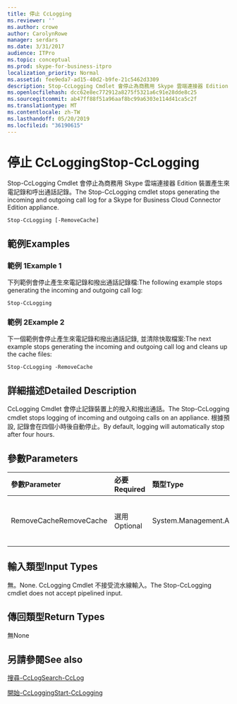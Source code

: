 ```yaml
---
title: 停止 CcLogging
ms.reviewer: ''
ms.author: crowe
author: CarolynRowe
manager: serdars
ms.date: 3/31/2017
audience: ITPro
ms.topic: conceptual
ms.prod: skype-for-business-itpro
localization_priority: Normal
ms.assetid: fee9eda7-ad15-40d2-b9fe-21c5462d3309
description: Stop-CcLogging Cmdlet 會停止為商務用 Skype 雲端連接器 Edition 裝置產生來電記錄和呼出通話記錄。
ms.openlocfilehash: dcc62e8ec772912a8275f5321a6c91e28dde8c25
ms.sourcegitcommit: ab47ff88f51a96aaf8bc99a6303e114d41ca5c2f
ms.translationtype: MT
ms.contentlocale: zh-TW
ms.lasthandoff: 05/20/2019
ms.locfileid: "36190615"
---
```

# <a name="stop-cclogging"></a><span data-ttu-id="8a1a4-103">停止 CcLogging</span><span class="sxs-lookup"><span data-stu-id="8a1a4-103">Stop-CcLogging</span></span>
 
<span data-ttu-id="8a1a4-104">Stop-CcLogging Cmdlet 會停止為商務用 Skype 雲端連接器 Edition 裝置產生來電記錄和呼出通話記錄。</span><span class="sxs-lookup"><span data-stu-id="8a1a4-104">The Stop-CcLogging cmdlet stops generating the incoming and outgoing call log for a Skype for Business Cloud Connector Edition appliance.</span></span>
  
```
Stop-CcLogging [-RemoveCache]
```

## <a name="examples"></a><span data-ttu-id="8a1a4-105">範例</span><span class="sxs-lookup"><span data-stu-id="8a1a4-105">Examples</span></span>
<span data-ttu-id="8a1a4-106"><a name="Examples"> </a></span><span class="sxs-lookup"><span data-stu-id="8a1a4-106"></span></span>

### <a name="example-1"></a><span data-ttu-id="8a1a4-107">範例 1</span><span class="sxs-lookup"><span data-stu-id="8a1a4-107">Example 1</span></span>

<span data-ttu-id="8a1a4-108">下列範例會停止產生來電記錄和撥出通話記錄檔:</span><span class="sxs-lookup"><span data-stu-id="8a1a4-108">The following example stops generating the incoming and outgoing call log:</span></span> 
  
```
Stop-CcLogging
```

### <a name="example-2"></a><span data-ttu-id="8a1a4-109">範例 2</span><span class="sxs-lookup"><span data-stu-id="8a1a4-109">Example 2</span></span>

<span data-ttu-id="8a1a4-110">下一個範例會停止產生來電記錄和撥出通話記錄, 並清除快取檔案:</span><span class="sxs-lookup"><span data-stu-id="8a1a4-110">The next example stops generating the incoming and outgoing call log and cleans up the cache files:</span></span>
  
```
Stop-CcLogging -RemoveCache
```

## <a name="detailed-description"></a><span data-ttu-id="8a1a4-111">詳細描述</span><span class="sxs-lookup"><span data-stu-id="8a1a4-111">Detailed Description</span></span>
<span data-ttu-id="8a1a4-112"><a name="DetailedDescription"> </a></span><span class="sxs-lookup"><span data-stu-id="8a1a4-112"></span></span>

<span data-ttu-id="8a1a4-113">CcLogging Cmdlet 會停止記錄裝置上的撥入和撥出通話。</span><span class="sxs-lookup"><span data-stu-id="8a1a4-113">The Stop-CcLogging cmdlet stops logging of incoming and outgoing calls on an appliance.</span></span> <span data-ttu-id="8a1a4-114">根據預設, 記錄會在四個小時後自動停止。</span><span class="sxs-lookup"><span data-stu-id="8a1a4-114">By default, logging will automatically stop after four hours.</span></span>
  
## <a name="parameters"></a><span data-ttu-id="8a1a4-115">參數</span><span class="sxs-lookup"><span data-stu-id="8a1a4-115">Parameters</span></span>
<span data-ttu-id="8a1a4-116"><a name="DetailedDescription"> </a></span><span class="sxs-lookup"><span data-stu-id="8a1a4-116"></span></span>

|<span data-ttu-id="8a1a4-117">**參數**</span><span class="sxs-lookup"><span data-stu-id="8a1a4-117">**Parameter**</span></span>|<span data-ttu-id="8a1a4-118">**必要**</span><span class="sxs-lookup"><span data-stu-id="8a1a4-118">**Required**</span></span>|<span data-ttu-id="8a1a4-119">**類型**</span><span class="sxs-lookup"><span data-stu-id="8a1a4-119">**Type**</span></span>|<span data-ttu-id="8a1a4-120">**說明**</span><span class="sxs-lookup"><span data-stu-id="8a1a4-120">**Description**</span></span>|
|:-----|:-----|:-----|:-----|
| <span data-ttu-id="8a1a4-121">RemoveCache</span><span class="sxs-lookup"><span data-stu-id="8a1a4-121">RemoveCache</span></span> <br/> | <span data-ttu-id="8a1a4-122">選用</span><span class="sxs-lookup"><span data-stu-id="8a1a4-122">Optional</span></span> <br/> | <span data-ttu-id="8a1a4-123">System.Management.Automation.SwitchParameter</span><span class="sxs-lookup"><span data-stu-id="8a1a4-123">System.Management.Automation.SwitchParameter</span></span> <br/> |<span data-ttu-id="8a1a4-124">移除記錄緩衝檔案。</span><span class="sxs-lookup"><span data-stu-id="8a1a4-124">Removes the logging cache files.</span></span>  <br/> |
   
## <a name="input-types"></a><span data-ttu-id="8a1a4-125">輸入類型</span><span class="sxs-lookup"><span data-stu-id="8a1a4-125">Input Types</span></span>
<span data-ttu-id="8a1a4-126"><a name="InputTypes"> </a></span><span class="sxs-lookup"><span data-stu-id="8a1a4-126"></span></span>

<span data-ttu-id="8a1a4-127">無。</span><span class="sxs-lookup"><span data-stu-id="8a1a4-127">None.</span></span> <span data-ttu-id="8a1a4-128">CcLogging Cmdlet 不接受流水線輸入。</span><span class="sxs-lookup"><span data-stu-id="8a1a4-128">The Stop-CcLogging cmdlet does not accept pipelined input.</span></span>
  
## <a name="return-types"></a><span data-ttu-id="8a1a4-129">傳回類型</span><span class="sxs-lookup"><span data-stu-id="8a1a4-129">Return Types</span></span>
<span data-ttu-id="8a1a4-130"><a name="ReturnTypes"> </a></span><span class="sxs-lookup"><span data-stu-id="8a1a4-130"></span></span>

<span data-ttu-id="8a1a4-131">無</span><span class="sxs-lookup"><span data-stu-id="8a1a4-131">None</span></span>
  
## <a name="see-also"></a><span data-ttu-id="8a1a4-132">另請參閱</span><span class="sxs-lookup"><span data-stu-id="8a1a4-132">See also</span></span>
<span data-ttu-id="8a1a4-133"><a name="ReturnTypes"> </a></span><span class="sxs-lookup"><span data-stu-id="8a1a4-133"></span></span>

[<span data-ttu-id="8a1a4-134">搜尋-CcLog</span><span class="sxs-lookup"><span data-stu-id="8a1a4-134">Search-CcLog</span></span>](search-cclog.md)
  
[<span data-ttu-id="8a1a4-135">開始-CcLogging</span><span class="sxs-lookup"><span data-stu-id="8a1a4-135">Start-CcLogging</span></span>](start-cclogging.md)
  

